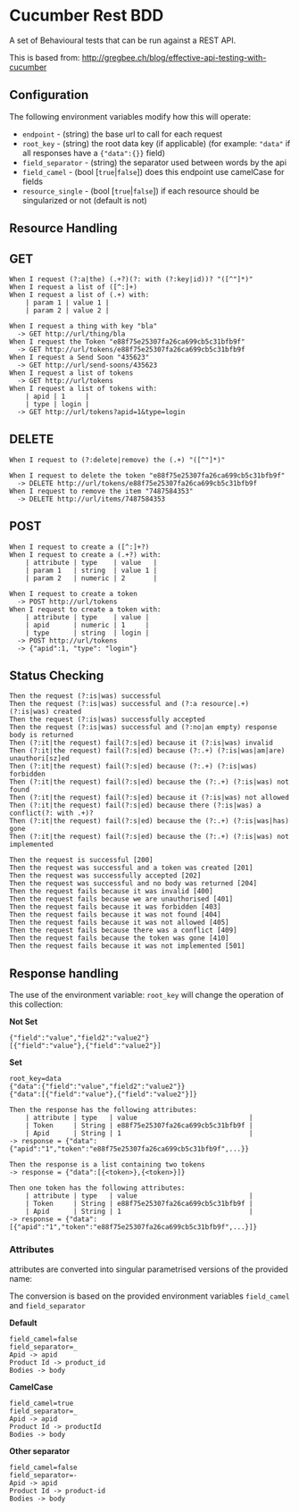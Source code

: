 # Cucumber Rest BDD

A set of Behavioural tests that can be run against a REST API.

This is based from: http://gregbee.ch/blog/effective-api-testing-with-cucumber

## Configuration

The following environment variables modify how this will operate:

- `endpoint` - (string) the base url to call for each request
- `root_key` - (string) the root data key (if applicable) (for example: `"data"` if all responses have a `{"data":{}}` field)
- `field_separator` - (string) the separator used between words by the api
- `field_camel` - (bool [`true`|`false`]) does this endpoint use camelCase for fields
- `resource_single` - (bool [`true`|`false`]) if each resource should be singularized or not (default is not)

## Resource Handling

## GET
```gherkin
When I request (?:a|the) (.+?)(?: with (?:key|id))? "([^"]*)"
When I request a list of ([^:]+)
When I request a list of (.+) with:
    | param 1 | value 1 |
    | param 2 | value 2 |

When I request a thing with key "bla"
  -> GET http://url/thing/bla
When I request the Token "e88f75e25307fa26ca699cb5c31bfb9f"
  -> GET http://url/tokens/e88f75e25307fa26ca699cb5c31bfb9f
When I request a Send Soon "435623"
  -> GET http://url/send-soons/435623
When I request a list of tokens
  -> GET http://url/tokens
When I request a list of tokens with:
    | apid | 1     |
    | type | login |
  -> GET http://url/tokens?apid=1&type=login
```

## DELETE
```gherkin
When I request to (?:delete|remove) the (.+) "([^"]*)"

When I request to delete the token "e88f75e25307fa26ca699cb5c31bfb9f"
  -> DELETE http://url/tokens/e88f75e25307fa26ca699cb5c31bfb9f
When I request to remove the item "7487584353"
  -> DELETE http://url/items/7487584353
```

## POST
```gherkin
When I request to create a ([^:]+?)
When I request to create a (.+?) with:
    | attribute | type    | value   |
    | param 1   | string  | value 1 |
    | param 2   | numeric | 2       |

When I request to create a token
  -> POST http://url/tokens
When I request to create a token with:
    | attribute | type    | value |
    | apid      | numeric | 1     |
    | type      | string  | login |
  -> POST http://url/tokens
  -> {"apid":1, "type": "login"}
```

## Status Checking
```gherkin
Then the request (?:is|was) successful
Then the request (?:is|was) successful and (?:a resource|.+) (?:is|was) created
Then the request (?:is|was) successfully accepted
Then the request (?:is|was) successful and (?:no|an empty) response body is returned
Then (?:it|the request) fail(?:s|ed) because it (?:is|was) invalid
Then (?:it|the request) fail(?:s|ed) because (?:.+) (?:is|was|am|are) unauthori[sz]ed
Then (?:it|the request) fail(?:s|ed) because (?:.+) (?:is|was) forbidden
Then (?:it|the request) fail(?:s|ed) because the (?:.+) (?:is|was) not found
Then (?:it|the request) fail(?:s|ed) because it (?:is|was) not allowed
Then (?:it|the request) fail(?:s|ed) because there (?:is|was) a conflict(?: with .+)?
Then (?:it|the request) fail(?:s|ed) because the (?:.+) (?:is|was|has) gone
Then (?:it|the request) fail(?:s|ed) because the (?:.+) (?:is|was) not implemented

Then the request is successful [200]
Then the request was successful and a token was created [201]
Then the request was successfully accepted [202]
Then the request was successful and no body was returned [204]
Then the request fails because it was invalid [400]
Then the request fails because we are unauthorised [401]
Then the request fails because it was forbidden [403]
Then the request fails because it was not found [404]
Then the request fails because it was not allowed [405]
Then the request fails because there was a conflict [409]
Then the request fails because the token was gone [410]
Then the request fails because it was not implemented [501]
```

## Response handling

The use of the environment variable: `root_key` will change the operation of this collection:

**Not Set**
```
{"field":"value","field2":"value2"}
[{"field":"value"},{"field":"value2"}]
```

**Set**
```
root_key=data
{"data":{"field":"value","field2":"value2"}}
{"data":[{"field":"value"},{"field":"value2"}]}
```

```gherkin
Then the response has the following attributes:
    | attribute | type   | value                            |
    | Token     | String | e88f75e25307fa26ca699cb5c31bfb9f |
    | Apid      | String | 1                                |
-> response = {"data":{"apid":"1","token":"e88f75e25307fa26ca699cb5c31bfb9f",...}}

Then the response is a list containing two tokens
-> response = {"data":[{<token>},{<token>}]}

Then one token has the following attributes:
    | attribute | type   | value                            |
    | Token     | String | e88f75e25307fa26ca699cb5c31bfb9f |
    | Apid      | String | 1                                |
-> response = {"data":[{"apid":"1","token":"e88f75e25307fa26ca699cb5c31bfb9f",...}]}
```

### Attributes

attributes are converted into singular parametrised versions of the provided name:

The conversion is based on the provided environment variables `field_camel` and `field_separator`

**Default**
```
field_camel=false
field_separator=_
Apid -> apid
Product Id -> product_id
Bodies -> body
```

**CamelCase**
```
field_camel=true
field_separator=_
Apid -> apid
Product Id -> productId
Bodies -> body
```

**Other separator**
```
field_camel=false
field_separator=-
Apid -> apid
Product Id -> product-id
Bodies -> body
```

